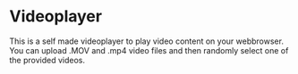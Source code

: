 # Videoplayer

This is a self made videoplayer to play video content on your webbrowser. You can upload .MOV and .mp4 video files and then randomly select one of the provided videos.
